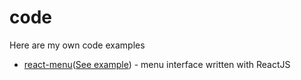# code
Here are my own code examples

- [react-menu](https://github.com/DesTincT/code/tree/master/react-menu)([See example](http://destinct.github.io/menu/)) - menu interface written with ReactJS
